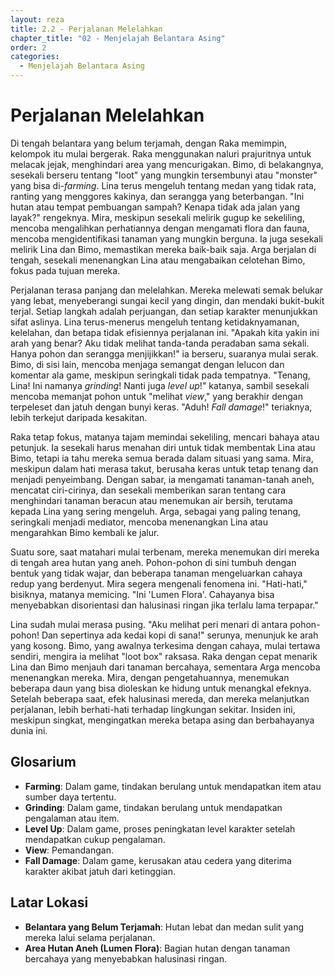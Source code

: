 ```yaml
---
layout: reza
title: 2.2 - Perjalanan Melelahkan
chapter_title: "02 - Menjelajah Belantara Asing"
order: 2
categories:
  - Menjelajah Belantara Asing
---
```

# Perjalanan Melelahkan

Di tengah belantara yang belum terjamah, dengan Raka memimpin, kelompok itu mulai bergerak. Raka menggunakan naluri prajuritnya untuk melacak jejak, menghindari area yang mencurigakan. Bimo, di belakangnya, sesekali berseru tentang "loot" yang mungkin tersembunyi atau "monster" yang bisa di-*farming*. Lina terus mengeluh tentang medan yang tidak rata, ranting yang menggores kakinya, dan serangga yang beterbangan. "Ini hutan atau tempat pembuangan sampah? Kenapa tidak ada jalan yang layak?" rengeknya. Mira, meskipun sesekali melirik gugup ke sekeliling, mencoba mengalihkan perhatiannya dengan mengamati flora dan fauna, mencoba mengidentifikasi tanaman yang mungkin berguna. Ia juga sesekali melirik Lina dan Bimo, memastikan mereka baik-baik saja. Arga berjalan di tengah, sesekali menenangkan Lina atau mengabaikan celotehan Bimo, fokus pada tujuan mereka.

Perjalanan terasa panjang dan melelahkan. Mereka melewati semak belukar yang lebat, menyeberangi sungai kecil yang dingin, dan mendaki bukit-bukit terjal. Setiap langkah adalah perjuangan, dan setiap karakter menunjukkan sifat aslinya. Lina terus-menerus mengeluh tentang ketidaknyamanan, kelelahan, dan betapa tidak efisiennya perjalanan ini. "Apakah kita yakin ini arah yang benar? Aku tidak melihat tanda-tanda peradaban sama sekali. Hanya pohon dan serangga menjijikkan!" ia berseru, suaranya mulai serak. Bimo, di sisi lain, mencoba menjaga semangat dengan lelucon dan komentar ala game, meskipun seringkali tidak pada tempatnya. "Tenang, Lina! Ini namanya *grinding*! Nanti juga *level up*!" katanya, sambil sesekali mencoba memanjat pohon untuk "melihat *view*," yang berakhir dengan terpeleset dan jatuh dengan bunyi keras. "Aduh! *Fall damage*!" teriaknya, lebih terkejut daripada kesakitan.

Raka tetap fokus, matanya tajam memindai sekeliling, mencari bahaya atau petunjuk. Ia sesekali harus menahan diri untuk tidak membentak Lina atau Bimo, tetapi ia tahu mereka semua berada dalam situasi yang sama. Mira, meskipun dalam hati merasa takut, berusaha keras untuk tetap tenang dan menjadi penyeimbang. Dengan sabar, ia mengamati tanaman-tanah aneh, mencatat ciri-cirinya, dan sesekali memberikan saran tentang cara menghindari tanaman beracun atau menemukan air bersih, terutama kepada Lina yang sering mengeluh. Arga, sebagai yang paling tenang, seringkali menjadi mediator, mencoba menenangkan Lina atau mengarahkan Bimo kembali ke jalur.

Suatu sore, saat matahari mulai terbenam, mereka menemukan diri mereka di tengah area hutan yang aneh. Pohon-pohon di sini tumbuh dengan bentuk yang tidak wajar, dan beberapa tanaman mengeluarkan cahaya redup yang berdenyut. Mira segera mengenali fenomena ini. "Hati-hati," bisiknya, matanya memicing. "Ini 'Lumen Flora'. Cahayanya bisa menyebabkan disorientasi dan halusinasi ringan jika terlalu lama terpapar."

Lina sudah mulai merasa pusing. "Aku melihat peri menari di antara pohon-pohon! Dan sepertinya ada kedai kopi di sana!" serunya, menunjuk ke arah yang kosong. Bimo, yang awalnya terkesima dengan cahaya, mulai tertawa sendiri, mengira ia melihat "loot box" raksasa. Raka dengan cepat menarik Lina dan Bimo menjauh dari tanaman bercahaya, sementara Arga mencoba menenangkan mereka. Mira, dengan pengetahuannya, menemukan beberapa daun yang bisa dioleskan ke hidung untuk menangkal efeknya. Setelah beberapa saat, efek halusinasi mereda, dan mereka melanjutkan perjalanan, lebih berhati-hati terhadap lingkungan sekitar. Insiden ini, meskipun singkat, mengingatkan mereka betapa asing dan berbahayanya dunia ini.

## Glosarium

*   **Farming**: Dalam game, tindakan berulang untuk mendapatkan item atau sumber daya tertentu.
*   **Grinding**: Dalam game, tindakan berulang untuk mendapatkan pengalaman atau item.
*   **Level Up**: Dalam game, proses peningkatan level karakter setelah mendapatkan cukup pengalaman.
*   **View**: Pemandangan.
*   **Fall Damage**: Dalam game, kerusakan atau cedera yang diterima karakter akibat jatuh dari ketinggian.

## Latar Lokasi

*   **Belantara yang Belum Terjamah**: Hutan lebat dan medan sulit yang mereka lalui selama perjalanan.
*   **Area Hutan Aneh (Lumen Flora)**: Bagian hutan dengan tanaman bercahaya yang menyebabkan halusinasi ringan.
